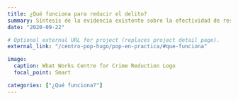```yaml
---
title: ¿Qué funciona para reducir el delito?
summary: Síntesis de la evidencia existente sobre la efectividad de respuestas a problemas delictivos.
date: "2020-09-22"

# Optional external URL for project (replaces project detail page).
external_link: "/centro-pop-hugo/pop-en-practica/#que-funciona"

image:
  caption: What Works Centre for Crime Reduction Logo
  focal_point: Smart

categories: ["¿Qué funciona?"]
---
```

